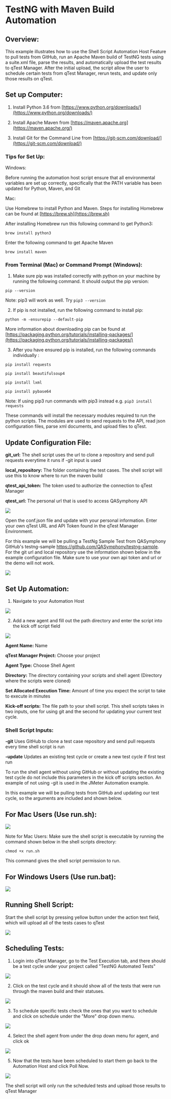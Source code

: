 # TestNG with Maven Build Automation

## Overview:

This example illustrates how to use the Shell Script Automation Host Feature to pull tests from GitHub, run an Apache Maven build of TestNG tests using a suite.xml file, parse the results, and automatically upload the test results to qTest Manager. After the initial upload, the script allow the user to schedule certain tests from qTest Manager, rerun tests, and update only those results on qTest.

## Set up Computer:

1) Install Python 3.6 from [https://www.python.org/downloads/](https://www.python.org/downloads/)

2) Install Apache Maven from [https://maven.apache.org](https://maven.apache.org/)

3) Install Git for the Command Line from [https://git-scm.com/download/](https://git-scm.com/download/)

### Tips for Set Up:

Windows:

Before running the automation host script ensure that all environmental variables are set up correctly, specifically that the PATH variable has been updated for Python, Maven, and Git

Mac:

Use Homebrew to install Python and Maven. Steps for installing Homebrew can be found at [https://brew.sh](https://brew.sh)

After installing Homebrew run this following command to get Python3:

`brew install python3`

Enter the following command to get Apache Maven

`brew install maven`

### From Terminal (Mac) or Command Prompt (Windows):

1. Make sure pip was installed correctly with python on your machine by running the following command. It should output the pip version:

 `pip --version`

 Note: pip3 will work as well. Try `pip3 --version`

2. If pip is not installed, run the following command to install pip:

 `python -m -ensurepip --default-pip`

More information about downloading pip can be found at [https://packaging.python.org/tutorials/installing-packages/](https://packaging.python.org/tutorials/installing-packages/)

3. After you have ensured pip is installed, run the following commands individually :

`pip install requests`

`pip install beautifulsoup4`

`pip install lxml`

`pip install pybase64`

Note: If using pip3 run commands with pip3 instead e.g. `pip3 install requests`

These commands will install the necessary modules required to run the python scripts. The modules are used to send requests to the API, read json configuration files, parse xml documents, and upload files to qTest.


## Update Configuration File:

**git\_url:** The shell script uses the url to clone a repository and send pull requests everytime it runs if -git input is used

**local\_repository:** The folder containing the test cases. The shell script will use this to know where to run the maven build

**qtest\_api\_token:** The token used to authorize the connection to qTest Manager

**qtest\_url:** The personal url that is used to access QASymphony API

![](../images/conf.png)

Open the conf.json file and update with your personal information. Enter your own qTest URL and API Token found in the qTest Manager Environment.

For this example we will be pulling a TestNg Sample Test from QASymphony GitHub&#39;s testng-sample https://github.com/QASymphony/testng-sample. For the git url and local repository use the information shown below in the example configuration file. Make sure to use your own api token and url or the demo will not work.

![](../images/testngconf.png)

 

## Set Up Automation:

1. Navigate to your Automation Host

 ![](../images/autohost.png)

2.    Add a new agent and fill out the path directory and enter the script into the kick off script field

![](../images/add.png)

**Agent Name:** Name

**qTest Manager Project:** Choose your project

**Agent Type:** Choose Shell Agent

**Directory:** The directory containing your scripts and shell agent (Directory where the scripts were cloned)

**Set Allocated Execution Time:** Amount of time you expect the script to take to execute in minutes

**Kick-off scripts:** The file path to your shell script. This shell scripts takes in two inputs, one for using git and the second for updating your current test cycle.

### Shell Script Inputs:

**-git**    Uses GitHub to clone a test case repository and send pull requests every time shell script is run

**-update** Updates an existing test cycle or create a new test cycle if first test run

To run the shell agent without using GitHub or without updating the existing test cycle do not include this parameters in the kick off scripts section. An example of not using -git is used in the JMeter Automation example.



In this example we will be pulling tests from GitHub and updating our test cycle, so the arguments are included and shown below.



## For Mac Users (Use run.sh):

 ![](../images/testngmachost.png)


Note for Mac Users: Make sure the shell script is executable by running the command shown below in the shell scripts directory:

`chmod +x run.sh`

This command gives the shell script permission to run.


## For Windows Users (Use run.bat):

![](../images/testngwindowshost.png)
 

## Running Shell Script:

Start the shell script by pressing yellow button under the action text field, which will upload all of the tests cases to qTest

 ![](../images/testngrun.png)


## Scheduling Tests:

1.  Login into qTest Manager, go to the Test Execution tab, and there should be a test cycle under your project called &quot;TestNG Automated Tests&quot;

  ![](../images/testngcycle.png)


2. Click on the test cycle and it should show all of the tests that were run through the maven build and their statuses.

![](../images/testngtests.png)

3. To schedule specific tests check the ones that you want to schedule and click on schedule under the &quot;More&quot; drop down menu.

 ![](../images/testngschedule.png)

4. Select the shell agent from under the drop down menu for agent, and click ok

 ![](../images/testngchoosehost.png)


5. Now that the tests have been scheduled to start them go back to the Automation Host and click Poll Now.

 ![](../images/pollnow.png)

The shell script will only run the scheduled tests and upload those results to qTest Manager